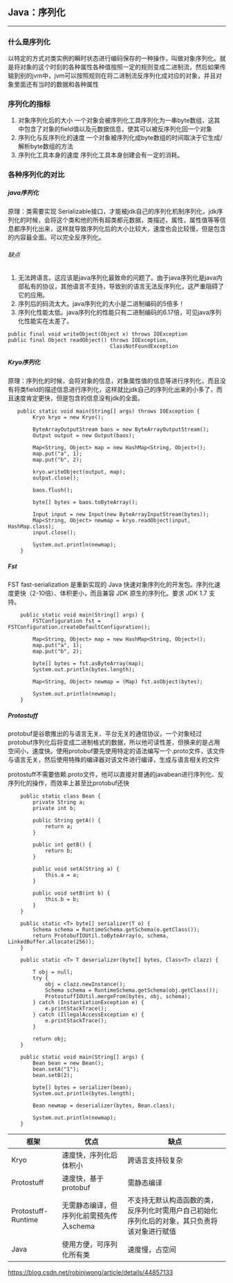 ## Java：序列化

---


### 什么是序列化
以特定的方式对类实例的瞬时状态进行编码保存的一种操作，叫做对象序列化。就是将对象的这个时刻的各种属性各种值按照一定的规则变成二进制流，然后如果传输到别的jvm中，jvm可以按照规则在将二进制流反序列化成对应的对象，并且对象里面还有当时的数据和各种属性

### 序列化的指标
1. 对象序列化后的大小
一个对象会被序列化工具序列化为一串byte数组，这其中包含了对象的field值以及元数据信息，使其可以被反序列化回一个对象
2. 序列化与反序列化的速度
一个对象被序列化成byte数组的时间取决于它生成/解析byte数组的方法
3. 序列化工具本身的速度
序列化工具本身创建会有一定的消耗。

### 各种序列化的对比
##### java序列化
原理：类需要实现 Serializable接口，才能被jdk自己的序列化机制序列化，jdk序列化的时候，会将这个类和他的所有超类都元数据，类描述，属性，属性值等等信息都序列化出来，这样就导致序列化后的大小比较大，速度也会比较慢，但是包含的内容最全面。可以完全反序列化。

###### 缺点
1. 无法跨语言。这应该是java序列化最致命的问题了。由于java序列化是java内部私有的协议，其他语言不支持，导致别的语言无法反序列化，这严重阻碍了它的应用。
2. 序列后的码流太大。java序列化的大小是二进制编码的5倍多！
3. 序列化性能太低。java序列化的性能只有二进制编码的6.17倍，可见java序列化性能实在太差了。

```
public final void writeObject(Object x) throws IOException
public final Object readObject() throws IOException, 
                                 ClassNotFoundException
```
##### Kryo序列化

原理：序列化的时候，会将对象的信息，对象属性值的信息等进行序列化，而且没有将类field的描述信息进行序列化，这样就比jdk自己的序列化出来的小多了，而且速度肯定更快，但是包含的信息没有jdk的全面。
```
   public static void main(String[] args) throws IOException {
        Kryo kryo = new Kryo();

        ByteArrayOutputStream baos = new ByteArrayOutputStream();
        Output output = new Output(baos);

        Map<String, Object> map = new HashMap<String, Object>();
        map.put("a", 1);
        map.put("b", 2);

        kryo.writeObject(output, map);
        output.close();

        baos.flush();

        byte[] bytes = baos.toByteArray();

        Input input = new Input(new ByteArrayInputStream(bytes));
        Map<String, Object> newmap = kryo.readObject(input, HashMap.class);
        input.close();

        System.out.println(newmap);
    }
```

##### Fst
FST fast-serialization 是重新实现的 Java 快速对象序列化的开发包。序列化速度更快（2-10倍）、体积更小，而且兼容 JDK 原生的序列化。要求 JDK 1.7 支持。

```
    public static void main(String[] args) {
        FSTConfiguration fst = FSTConfiguration.createDefaultConfiguration();

        Map<String, Object> map = new HashMap<String, Object>();
        map.put("a", 1);
        map.put("b", 2);

        byte[] bytes = fst.asByteArray(map);
        System.out.println(bytes.length);

        Map<String, Object> newmap = (Map) fst.asObject(bytes);

        System.out.println(newmap);
    }
```

##### Protostuff
protobuf是谷歌推出的与语言无关、平台无关的通信协议，一个对象经过protobuf序列化后将变成二进制格式的数据，所以他可读性差，但换来的是占用空间小，速度快。使用protobuf要先使用特定的语法编写一个.proto文件，该文件与语言无关，然后使用特殊的编译器对该文件进行编译，生成与语言相关的文件
   
protostuff不需要依赖.proto文件，他可以直接对普通的javabean进行序列化、反序列化的操作，而效率上甚至比protobuf还快

```
    public static class Bean {
        private String a;
        private int b;

        public String getA() {
            return a;
        }

        public int getB() {
            return b;
        }

        public void setA(String a) {
            this.a = a;
        }

        public void setB(int b) {
            this.b = b;
        }
    }

    public static <T> byte[] serializer(T o) {
        Schema schema = RuntimeSchema.getSchema(o.getClass());
        return ProtobufIOUtil.toByteArray(o, schema, LinkedBuffer.allocate(256));
    }

    public static <T> T deserializer(byte[] bytes, Class<T> clazz) {

        T obj = null;
        try {
            obj = clazz.newInstance();
            Schema schema = RuntimeSchema.getSchema(obj.getClass());
            ProtostuffIOUtil.mergeFrom(bytes, obj, schema);
        } catch (InstantiationException e) {
            e.printStackTrace();
        } catch (IllegalAccessException e) {
            e.printStackTrace();
        }

        return obj;
    }

    public static void main(String[] args) {
        Bean bean = new Bean();
        bean.setA("1");
        bean.setB(2);

        byte[] bytes = serializer(bean);
        System.out.println(bytes.length);

        Bean newmap = deserializer(bytes, Bean.class);

        System.out.println(newmap);
    }
```




框架   | 优点  |  缺点
---|---|---
Kryo | 速度快，序列化后体积小 | 跨语言支持较复杂
Protostuff |速度快，基于protobuf |需静态编译
Protostuff-Runtime | 无需静态编译，但序列化前需预先传入schema | 不支持无默认构造函数的类，反序列化时需用户自己初始化序列化后的对象，其只负责将该对象进行赋值
Java|使用方便，可序列化所有类 |速度慢，占空间

https://blog.csdn.net/robinjwong/article/details/44857133

